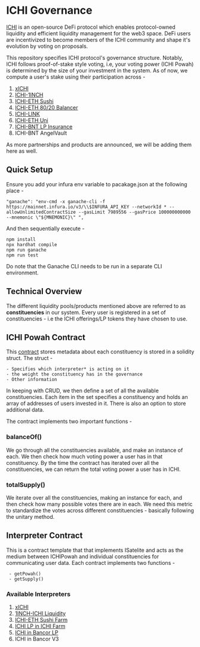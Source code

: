 # ICHI Governance

[ICHI](https://app.ichi.org/) is an open-source DeFi protocol which enables protocol-owned liquidity and efficient liquidity management for the web3 space. DeFi users are incentivized to become members of the ICHI community and shape it's evolution by voting on proposals. 

This repository specifies ICHI protocol's governance structure. Notably, ICHI follows proof-of-stake style voting, i.e, your voting power (ICHI Powah) is determined by the size of your investment in the system. As of now, we compute a user's stake using their participation across - 

 1. [xICHI](https://etherscan.io/tx/0xa08579b0a5768740524ed0f87edc606ecff7265b826403ccd41add93897f2272)  
 2. [ICHI-1INCH](https://etherscan.io/tx/0x4886acb6154e8896039eefa7a6dbed8c31c8b13839bb629785149692aa62a417)  
 3. [ICHI-ETH Sushi](https://etherscan.io/tx/0x587f4bbe20ccd357c03b6ec6f75c671b787112dc12221bd4d910d24aa171a09c)   
 4. [ICHI-ETH 80/20 Balancer](https://etherscan.io/tx/0x8a73f6130f6fcc21e2fc13b004e45354ac0959eae123e94e01c1a6bca1fe5ee1) 
 5. [ICHI-LINK](https://etherscan.io/tx/0x494aff2dd887b62098d276d5a2a0ba2241fc9fc1c43cba3fb9535ef8551d4927) 
 6. [ICHI-ETH Uni](https://etherscan.io/tx/0x6076ee7b84ae157cd22197c158f0100096d06e6903c4e35bbaf3d65dde351e07) 
 7. [ICHI-BNT LP Insurance](https://etherscan.io/tx/0xfaa3a4ad453f60f56cf747a1b0df635f2e542a4cc1f948c196ad9bd4ab650452)  
 8. ICHI-BNT AngelVault

As more partnerships and products are announced, we will be adding them here as well. 

## Quick Setup 

Ensure you add your infura env variable to pacakage.json at the following place - 

```
"ganache": "env-cmd -x ganache-cli -f https://mainnet.infura.io/v3/\\$INFURA_API_KEY --networkId * --allowUnlimitedContractSize --gasLimit 7989556 --gasPrice 100000000000 --mnemonic \"${MNEMONIC}\" ", 
```

And then sequentially execute - 

```
npm install 
npx hardhat compile 
npm run ganache 
npm run test
```

Do note that the Ganache CLI needs to be run in a separate CLI environment. 

## Technical Overview 

The different liquidity pools/products mentioned above are referred to as **constituencies** in our system.  Every user is registered in a set of constituencies - i.e the ICHI offerings/LP tokens they have chosen to use. 

## ICHI Powah Contract 

This [contract](ICHIPowah%20-%20https://etherscan.io/address/0x873902a3c0731ecc1f2075435fe035acceed5459) stores metadata about each constituency is stored in a solidity struct. The struct - 

    - Specifies which interpreter* is acting on it
    - the weight the constituency has in the governance
    - Other information

In keeping with CRUD, we then define a set of all the available constituencies. Each item in the set specifies a constituency and holds an array of addresses of users invested in it. There is also an option to store additional data. 

The contract implements two important functions - 

### balanceOf() 

We go through all the constituencies available, and make an instance of each. We then check how much voting power a user has in that constituency. By the time the contract has iterated over all the constituencies, we can return the total voting power a user has in ICHI. 

### totalSupply() 

We iterate over all the constituencies, making an instance for each, and then check how many possible votes there are in each. We need this metric to standardize the votes across different constituencies - basically following the unitary method. 

##  Interpreter Contract 

This is a contract template that that implements ISatelite and acts as the medium between ICHIPowah and individual constituencies for communicating user data. Each contract implements two functions - 

     - getPowah() 
     - getSupply()
    
 ### Available Interpreters
 
 1. [xICHI](https://etherscan.io/address/0x65e1a3555f2c544f84c97a385cc1dbe69da5ee6c)
 2. [1INCH-ICHI Liquidity](https://etherscan.io/address/0x9f493813d4ea0328d263bdcd8d486e914ec5ebc8)
 3. [ICHI-ETH Sushi Farm](https://etherscan.io/address/0x822b94df15fe9c60b35796be7b1e5e15ee225dd3)
 4. [ICHI LP in ICHI Farm](https://etherscan.io/address/0x7c49fc7110ef49d080f1d0cfc57fad5f21515014)
 5. [ICHI in Bancor LP](https://etherscan.io/address/0x43f1cacdacd3fa65dbcbd56604b90e077fffbb83)
 6. ICHI in Bancor V3
